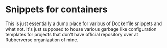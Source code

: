 # Snippets for containers

This is just essentially a dump place for various of Dockerfile snippets and what not. It's just supposed to house various garbage like configuration templates for projects that don't have official repository over at Rubberverse organization of mine.
